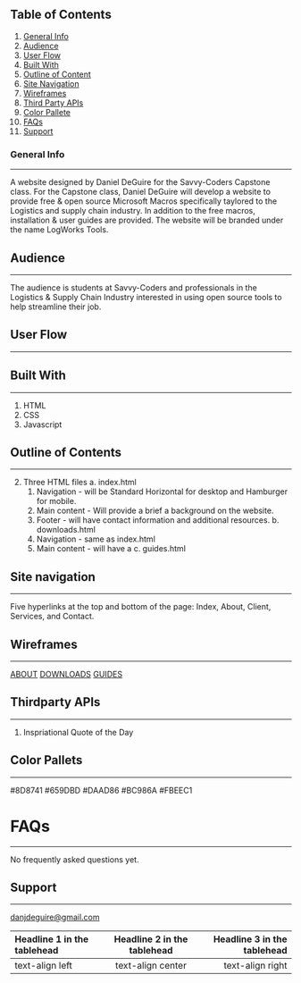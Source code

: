 ## Table of Contents
1. [General Info](#general-info)
2. [Audience](#audience)
3. [User Flow](#user-flow)
4. [Built With](#built-with)
5. [Outline of Content](#outline-of-content)
6. [Site Navigation](#site-navigation)
7. [Wireframes](#wireframes)
8. [Third Party APIs](#third-party-APIs)
9. [Color Pallete](#color-pallete)
10. [FAQs](#faqs)
11. [Support](#support)

### General Info
***
A website designed by Daniel DeGuire for the Savvy-Coders Capstone class. For the Capstone class, Daniel DeGuire will develop a website to provide free & open source Microsoft Macros specifically taylored to the Logistics and supply chain industry. In addition to the free macros, installation & user guides are provided. The website will be branded under the name LogWorks Tools. 

## Audience
***
The audience is students at Savvy-Coders and professionals in the Logistics & Supply Chain Industry interested in using open source tools to help streamline their job.

## User Flow
***


## Built With
***
1. HTML
2. CSS
3. Javascript

## Outline of Contents
***
2. Three HTML files
    a. index.html
      1. Navigation - will be Standard Horizontal for desktop and Hamburger for mobile.
      2. Main content - Will provide a brief a background on the website.
      3. Footer - will have contact information and additional resources.
    b. downloads.html
      1. Navigation - same as index.html
      2. Main content - will have a 
    c. guides.html



## Site navigation
***
Five hyperlinks at the top and bottom of the page: Index, About, Client, Services, and Contact.

## Wireframes
***
[ABOUT](INDEX.PNG)
[DOWNLOADS](DOWNLOADS.PNG)
[GUIDES](GUIDES.PNG)

## Thirdparty APIs
****
1. Inspriational Quote of the Day

## Color Pallets
***
#8D8741
#659DBD
#DAAD86
#BC986A
#FBEEC1

# FAQs
***
No frequently asked questions yet.

## Support
***
danjdeguire@gmail.com  


| Headline 1 in the tablehead | Headline 2 in the tablehead | Headline 3 in the tablehead |
|:--------------|:-------------:|--------------:|
| text-align left | text-align center | text-align right |


